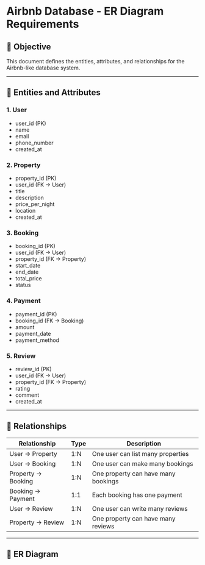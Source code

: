 # Airbnb Database - ER Diagram Requirements

## 🎯 Objective
This document defines the entities, attributes, and relationships for the Airbnb-like database system.

---

## 🧩 Entities and Attributes

### 1. User
- user_id (PK)
- name
- email
- phone_number
- created_at

### 2. Property
- property_id (PK)
- user_id (FK → User)
- title
- description
- price_per_night
- location
- created_at

### 3. Booking
- booking_id (PK)
- user_id (FK → User)
- property_id (FK → Property)
- start_date
- end_date
- total_price
- status

### 4. Payment
- payment_id (PK)
- booking_id (FK → Booking)
- amount
- payment_date
- payment_method

### 5. Review
- review_id (PK)
- user_id (FK → User)
- property_id (FK → Property)
- rating
- comment
- created_at

---

## 🔗 Relationships

| Relationship | Type | Description |
|---------------|------|--------------|
| User → Property | 1:N | One user can list many properties |
| User → Booking | 1:N | One user can make many bookings |
| Property → Booking | 1:N | One property can have many bookings |
| Booking → Payment | 1:1 | Each booking has one payment |
| User → Review | 1:N | One user can write many reviews |
| Property → Review | 1:N | One property can have many reviews |

---

## 🧭 ER Diagram

